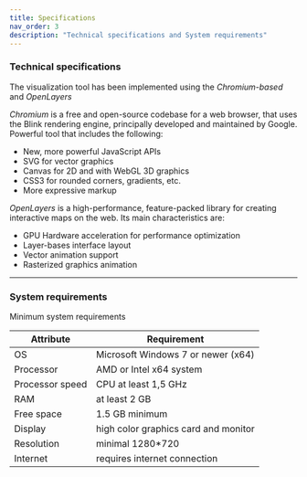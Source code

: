 ```yaml
---
title: Specifications
nav_order: 3
description: "Technical specifications and System requirements"
---
```


### Technical specifications

The visualization tool has been implemented using the *Chromium-based* and *OpenLayers*

*Chromium* is a free and open-source codebase for a web browser, that uses the Blink rendering engine, principally developed and maintained by Google. Powerful tool that includes the following:

  * New, more powerful JavaScript APIs
  * SVG for vector graphics
  * Canvas for 2D and with WebGL 3D graphics
  * CSS3 for rounded corners, gradients, etc.
  * More expressive markup

*OpenLayers* is a high-performance, feature-packed library for creating interactive maps on the web. Its main characteristics are:
  * GPU Hardware acceleration for performance optimization
  * Layer-bases interface layout
  * Vector animation support
  * Rasterized graphics animation

---

### System requirements

Minimum system requirements

|Attribute| Requirement|
|---|---|
|OS | Microsoft Windows 7 or newer (x64)|
|Processor | AMD or Intel x64 system|
|Processor speed | CPU at least 1,5 GHz|
|RAM | at least 2 GB|
|Free space | 1.5 GB minimum|
|Display | high color graphics card and monitor|
|Resolution | minimal 1280*720|
|Internet| requires internet connection|

